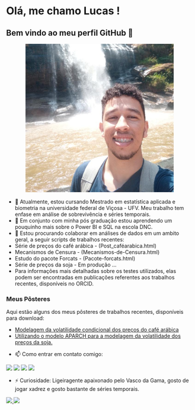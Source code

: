 # Olá, me chamo Lucas ! 
## Bem vindo ao meu perfil GitHub 👋
<div align="center">
    <img height="400em" src="https://raw.githubusercontent.com/Lucasbpofc/Lucasbpofc.github.io/refs/heads/main/1000265939.jpg">
</div>
 
- 🔭 Atualmente, estou cursando Mestrado em estatística aplicada e biometria na universidade federal de Viçosa - UFV. Meu trabalho tem enfase em análise de sobrevivência e séries temporais.
- 🌱 Em conjunto com minha pós graduação estou aprendendo um pouquinho mais sobre o Power BI e SQL na escola DNC.
- 👯 Estou procurando colaborar em análises de dados em um ambito geral, a seguir scripts de trabalhos recentes:
- Série de preços do café arábica - (Post_caféarabica.html)
- Mecanismos de Censura - (Mecanismos-de-Censura.html)
- Estudo do pacote Forcats - (Pacote-forcats.html)
- Série de preços da soja - Em produção ...
- Para informações mais detalhadas sobre os testes utilizados, elas podem ser encontradas em publicações referentes aos trabalhos recentes, disponíveis no ORCID.

### Meus Pôsteres

Aqui estão alguns dos meus pôsteres de trabalhos recentes, disponíveis para download:

* [Modelagem da volatilidade condicional dos preços do café
arábica](RBRAS2024.pdf)
* [Utilizando o modelo APARCH para a modelagem da volatilidade dos preços da
soja. ](WORKSHOP_08_11_2024-2(1)[1].pdf)

- 📫 Como entrar em contato comigo:
<div>
<a href="https://instagram.com/lucasbello_01" target="_blank"><img loading="lazy" src="https://img.shields.io/badge/-Instagram-%23E4405F?style=for-the-badge&logo=instagram&logoColor=white" target="_blank"></a>
<a href="mailto:contato@Lucas.p.belo019@gmail.com"><img loading="lazy" src="https://img.shields.io/badge/Gmail-D14836?style=for-the-badge&logo=gmail&logoColor=white" target="_blank"></a>
<a href="https://www.linkedin.com/in/lucas-pereira-belo-3aa8a51a9" target="_blank"><img loading="lazy" src="https://img.shields.io/badge/-LinkedIn-%230077B5?style=for-the-badge&logo=linkedin&logoColor=white" target="_blank"></a>
<a href="https://orcid.org/0009-0002-7189-514X" target="_blank"><img loading="lazy" src="https://img.shields.io/badge/-ORCID-A6CE39?style=for-the-badge&logo=orcid&logoColor=white" target="_blank"></a>
</div>

- ⚡ Curiosidade: Ligeiragente apaixonado pelo Vasco da Gama, gosto de jogar xadrez e gosto bastante de séries temporais.
<div>
<a href="https://github.com/Lucasbpofc">
<img loading="lazy" height="180em" src="https://github-readme-stats.vercel.app/api/top-langs/?username=Lucasbpofc&layout=compact&langs_count=7&theme=dracula"/>
<img loading="lazy" height="180em" src="https://github-readme-stats.vercel.app/api?username=Lucasbpofc&show_icons=true&theme=dracula&include_all_commits=true&count_private=true"/>
</div>

